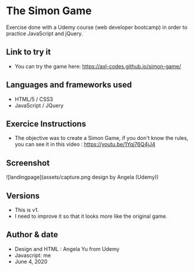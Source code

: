 # The Simon Game

Exercise done with a Udemy course (web developer bootcamp) in order to practice JavaScript and jQuery.

## Link to try it

* You can try the game here: https://axl-codes.github.io/simon-game/

## Languages and frameworks used

* HTML/5 / CSS3
* JavaScript / JQuery

## Exercice Instructions

* The objective was to create a Simon Game, if you don't know the rules, you can see it in this video : https://youtu.be/1Yqj76Q4jJ4 

## Screenshot 

![landingpage](assets/capture.png design by Angela (Udemy))

## Versions

* This is v1. 
* I need to improve it so that it looks more like the original game. 

## Author & date

* Design and HTML : Angela Yu from Udemy
* Javascript: me
* June 4, 2020
